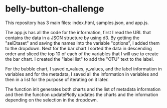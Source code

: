 # belly-button-challenge

This repository has 3 main files: index.html, samples.json, and app.js.

The app.js has all the code for the information, first I read the URL that contains the data in a JSON structure by using d3. By getting the "selDtaset" and saving the names into the variable "options", I added them to the dropdown. Next for the bar chart I sorted the data in descending order and sliced the top 10 of each of the variables that I will use to create the bar chart. I created the "label list" to add the "OTU" text to the label. 

For the bubble chart, I saved  x_values, y_values, and the label information in variables and for the metadata, I saved all the information in variables and then in a list for the purpose of iterating on it later. 

The function init generates both charts and the list of metadata information and then the function updatePlotly updates the charts and the information depending on the selection in the dropdown. 
